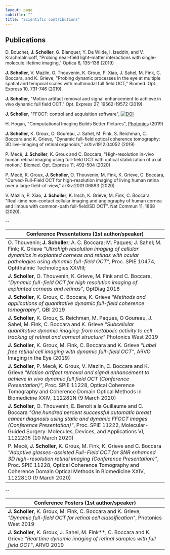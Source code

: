 ```yaml
---
layout: page
subtitle: ""
title: "Scientific contributions"
---
```


<script type='text/javascript' src='https://d1bxh8uas1mnw7.cloudfront.net/assets/embed.js'></script>

## Publications 

D. Bouchet, **J. Scholler**, G. Blanquer, Y. De Wilde, I. Izeddin, and V. Krachmalnicoff, "Probing near-field light–matter interactions with single-molecule lifetime imaging," Optica 6, 135-138 (2019)
<div align='right' class='altmetric-embed' data-badge-type='donut' data-badge-popover='left' data-doi='https://doi.org/10.1364/OPTICA.6.000135'></div>

**J. Scholler**, V. Mazlin, O. Thouvenin, K. Groux, P. Xiao, J. Sahel, M. Fink, C. Boccara, and K. Grieve, "Probing dynamic processes in the eye at multiple spatial and temporal scales with multimodal full field OCT," Biomed. Opt. Express 10, 731-746 (2019)
<div align='right' class='altmetric-embed' data-badge-type='donut' data-badge-popover='left' data-doi='https://doi.org/10.1364/BOE.10.000731'></div>

**J. Scholler**, "Motion artifact removal and signal enhancement to achieve in vivo dynamic full field OCT," Opt. Express 27, 19562-19572 (2019)
<div align='right' class='altmetric-embed' data-badge-type='donut' data-badge-popover='left' data-doi='https://doi.org/10.1364/OE.27.019562'></div>

**J. Scholler**, "FFOCT: control and acquisition software", [![DOI](https://zenodo.org/badge/111929339.svg)](https://zenodo.org/badge/latestdoi/111929339)
<div align='right' class='altmetric-embed' data-badge-type='donut' data-badge-popover='left' data-uri='http://doi.org/10.5281/zenodo.3137246'></div>

H. Hogan, "Computational Imaging Builds Better Pictures", [Photonics](https://www.photonics.com/Articles/Computational_Imaging_Builds_Better_Pictures/a64592) (2019)

**J. Scholler**, K. Groux, O. Goureau, J. Sahel, M. Fink, S. Reichman, C. Boccara and K. Grieve, "Dynamic full-field optical coherence tomography: 3D live-imaging of retinal organoids," arXiv:1912.04052 (2019)
<div align='right' class='altmetric-embed' data-badge-type='donut' data-badge-popover='left' data-arxiv-id='1912.04052'></div>

P. Mecê, **J. Scholler**, K. Groux and C. Boccara, "High-resolution in-vivo human retinal imaging using full-field OCT with optical stabilization of axial motion," Biomed. Opt. Express 11, 492-504 (2020)
<div align='right' class='altmetric-embed' data-badge-type='donut' data-badge-popover='left' data-doi='https://doi.org/10.1364/BOE.381398'></div>

P. Mecê, K. Groux, **J. Scholler**, O. Thouvenin, M. Fink, K. Grieve, C. Boccara, "Curved-Full-Field OCT for high-resolution imaging of living human retina over a large field-of-view," arXiv:2001.06893 (2020)
<div align='right' class='altmetric-embed' data-badge-type='donut' data-badge-popover='left' data-arxiv-id='2001.06893'></div>

V. Mazlin, P. Xiao, **J. Scholler**, K. Irsch, K. Grieve, M. Fink, C. Boccara, "Real-time non-contact cellular imaging and angiography of human cornea and limbus with common-path full-field/SD OCT". Nat Commun 11, 1868 (2020).
<div align='right' class='altmetric-embed' data-badge-type='donut' data-badge-popover='left' doi='https://doi.org/10.1038/s41467-020-15792-x'></div>

--

| Conference Presentations (1st author/speaker)                                                                                                                                                                                                                                                           |
|------------------------------------------------------------------------------------------------------------------------------------------------------------------------------------------------------------------------------------------------------------------------------------|
| O. Thouvenin; **J. Scholler**; A. C. Boccara; M. Paques; J. Sahel; M. Fink; K. Grieve *"Ultrahigh resolution imaging of cellular dynamics in explanted corneas and retinas with ocular pathologies using dynamic full-field OCT"*; Proc. SPIE 10474, Ophthalmic Technologies XXVIII;  |
| **J. Scholler**, O. Thouvenin, K. Grieve, M. Fink and C. Boccara, *"Dynamic full-field OCT for high resolution imaging of explanted corneas and retinas"*, OptDiag 2018 |
| **J. Scholler**, K. Groux, C. Boccara, K. Grieve  *"Methods and applications of quantitative dynamic full-field coherence tomography"*, QBI 2019 |                                                                                                 
| **J. Scholler**, K. Groux, S. Reichman, M. Paques, O Goureau, J. Sahel, M. Fink, C. Boccara and K. Grieve *"Subcellular quantitative dynamic imaging: from metabolic activity to cell tracking of retinal and corneal structure"* Photonics West 2019 |
| **J. Scholler**, K. Groux, M. Fink, C. Boccara and K. Grieve *"Label free retinal cell imaging with dynamic full-field OCT"*, ARVO Imaging in the Eye (2019)|
| **J. Scholler**, P. Mecê, K. Groux, V. Mazlin, C. Boccara and K. Grieve *"Motion artifact removal and signal enhancement to achieve in vivo dynamic full field OCT (Conference Presentation)"*, Proc. SPIE 11228, Optical Coherence Tomography and Coherence Domain Optical Methods in Biomedicine XXIV, 112281N (9 March 2020)|
|**J. Scholler**, O. Thouvenin, E. Benoit a la Guillaume and C. Boccara *"One hundred percent successful automatic breast cancer diagnosis using static and dynamic FFOCT images (Conference Presentation)"*, Proc. SPIE 11222, Molecular-Guided Surgery: Molecules, Devices, and Applications VI, 1122206 (10 March 2020)|
|P. Mecê, **J. Scholler**, K. Groux, M. Fink, K. Grieve and C. Boccara *"Adaptive glasses-assisted Full-Field OCT for SNR enhanced 3D high-resolution retinal imaging (Conference Presentation)"*, Proc. SPIE 11228, Optical Coherence Tomography and Coherence Domain Optical Methods in Biomedicine XXIV, 112281O (9 March 2020)|

--

| Conference Posters (1st author/speaker)                                                                                                                       |
|-------------------------------------------------------------------------------------------------------------------------------------------|
| **J. Scholler**, K. Groux, M. Fink, C. Boccara and K. Grieve, *"Dynamic full-field OCT for retinal cell classification"*, Photonics West 2019  |
| **J. Scholler**, K. Groux, J. Sahel, M. Fink**, C. Boccara and K. Grieve *"Real time dynamic imaging of retinal samples with full field OCT"*, ARVO 2019  |
